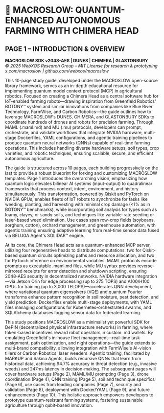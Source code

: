 # 🐪 MACROSLOW: QUANTUM-ENHANCED AUTONOMOUS FARMING WITH CHIMERA HEAD  
## PAGE 1 – INTRODUCTION & OVERVIEW  
**MACROSLOW SDK v2048-AES | DUNES | CHIMERA | GLASTONBURY**  
*© 2025 WebXOS Research Group – MIT License for research & prototyping*  
*x.com/macroslow | github.com/webxos/macroslow*

This 10-page study guide, developed under the MACROSLOW open-source library framework, serves as an in-depth educational resource for implementing quantum model context protocol (MCP) in agricultural robotics. Focused on creating a Chimera Head as a central software hub for IoT-enabled farming robots—drawing inspiration from Greenfield Robotics' BOTONY™ system and similar innovations from companies like Blue River Technology, FarmWise, and Carbon Robotics—the guide outlines how to leverage MACROSLOW's DUNES, CHIMERA, and GLASTONBURY SDKs to coordinate hundreds of drones and robots for precision farming. Through MAML (.maml.md) and MU (.mu) protocols, developers can prompt, orchestrate, and validate workflows that integrate NVIDIA hardware, multi-stage Dockerfiles, YAML configurations, and agentic training pipelines to produce quantum neural networks (QNNs) capable of real-time farming operations. This includes handling diverse hardware setups, soil types, crop varieties, and robotic techniques, ensuring scalable, secure, and efficient autonomous agriculture.

The guide is structured across 10 pages, each building progressively on the last to provide a robust blueprint for forking and customizing MACROSLOW templates. Page 1 introduces the overarching vision, emphasizing how quantum logic elevates bilinear AI systems (input-output) to quadralinear frameworks that process context, intent, environment, and history simultaneously. This transformation, powered by Qiskit and PyTorch on NVIDIA GPUs, enables fleets of IoT robots to synchronize for tasks like weeding, planting, and harvesting with minimal crop damage (<1% as in BOTONY™ benchmarks), while incorporating soil analysis for types such as loamy, clayey, or sandy soils, and techniques like variable-rate seeding or laser-based weed elimination. Use cases span row-crop fields (soybeans, sorghum, cotton), orchard management, and greenhouse automation, with agentic training ensuring adaptive learning from real-time sensor data fused via BELUGA Agent's SOLIDAR™ engine.

At its core, the Chimera Head acts as a quantum-enhanced MCP server, utilizing four regenerative heads to distribute computations: two for Qiskit-based quantum circuits optimizing paths and resource allocation, and two for PyTorch inference on environmental variables. MAML protocols encode prompts as executable .maml.md files, while MU syntax provides reverse-mirrored receipts for error detection and shutdown scripting, ensuring 2048-AES security in decentralized networks. NVIDIA hardware integration—via Jetson Orin for edge processing (up to 275 TOPS) and A100/H100 GPUs for training (up to 3,000 TFLOPS)—accelerates QNN development, where variational quantum eigensolvers (VQE) and quantum Fourier transforms enhance pattern recognition in soil moisture, pest detection, and yield prediction. Dockerfiles enable multi-stage deployments, with YAML files managing configurations for Kubernetes-orchestrated swarms, and SQLAlchemy databases logging sensor data for federated learning.

This study positions MACROSLOW as a minimalist yet powerful SDK for DePIN (decentralized physical infrastructure networks) in farming, where token-based incentives reward robot operators in custom .md wallets. By emulating Greenfield's in-house fleet management—real-time task assignment, path optimization, and night operations—the guide extends to multi-brand compatibility, allowing integration with FarmWise's AI-vision tillers or Carbon Robotics' laser weeders. Agentic training, facilitated by MARKUP and Sakina Agents, builds recursive QNNs that learn from historical data, achieving 94.7% accuracy in threat detection (e.g., invasive weeds) and 247ms latency in decision-making. The subsequent pages will cover hardware setups (Page 2), MAML/MU prompting (Page 3), drone coordination (Page 4), QNN training (Page 5), soil and technique specifics (Page 6), use cases from leading companies (Page 7), security and validation (Page 8), deployment with Docker/YAML (Page 9), and future enhancements (Page 10). This holistic approach empowers developers to prototype quantum-resistant farming systems, fostering sustainable agriculture through qubit-based innovation.